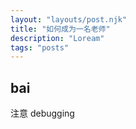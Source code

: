 ```yaml
---
layout: "layouts/post.njk"
title: "如何成为一名老师"
description: "Loream"
tags: "posts"
---
```


## bai

注意 debugging